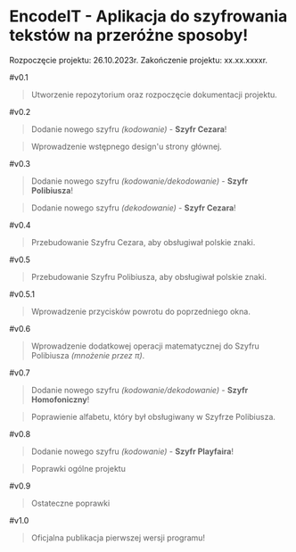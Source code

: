 # EncodeIT - Aplikacja do szyfrowania tekstów na przeróżne sposoby!

Rozpoczęcie projektu: 26.10.2023r.
Zakończenie projektu: xx.xx.xxxxr.

#v0.1
>Utworzenie repozytorium oraz rozpoczęcie dokumentacji projektu.

#v0.2
>Dodanie nowego szyfru *(kodowanie)* - **Szyfr Cezara**!

>Wprowadzenie wstępnego design'u strony głównej.

#v0.3
>Dodanie nowego szyfru *(kodowanie/dekodowanie)* - **Szyfr Polibiusza**!

>Dodanie nowego szyfru *(dekodowanie)* - **Szyfr Cezara**!

#v0.4
>Przebudowanie Szyfru Cezara, aby obsługiwał polskie znaki.

#v0.5
>Przebudowanie Szyfru Polibiusza, aby obsługiwał polskie znaki.

#v0.5.1
>Wprowadzenie przycisków powrotu do poprzedniego okna.

#v0.6
>Wprowadzenie dodatkowej operacji matematycznej do Szyfru Polibiusza *(mnożenie przez π)*.

#v0.7
>Dodanie nowego szyfru *(kodowanie/dekodowanie)* - **Szyfr Homofoniczny**!

>Poprawienie alfabetu, który był obsługiwany w Szyfrze Polibiusza.

#v0.8
> Dodanie nowego szyfru *(kodowanie)* - **Szyfr Playfaira**!

> Poprawki ogólne projektu

#v0.9
> Ostateczne poprawki

#v1.0
> Oficjalna publikacja pierwszej wersji programu!